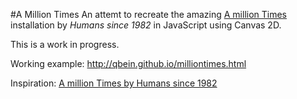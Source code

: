 #A Million Times
An attemt to recreate the amazing [A million Times](http://www.humanssince1982.com/amt6096/) installation by *Humans since 1982* in JavaScript using Canvas 2D.

This is a work in progress.

Working example: <http://qbein.github.io/milliontimes.html>

Inspiration:
[A million Times by Humans since 1982](http://www.humanssince1982.com/a-million-times/)

